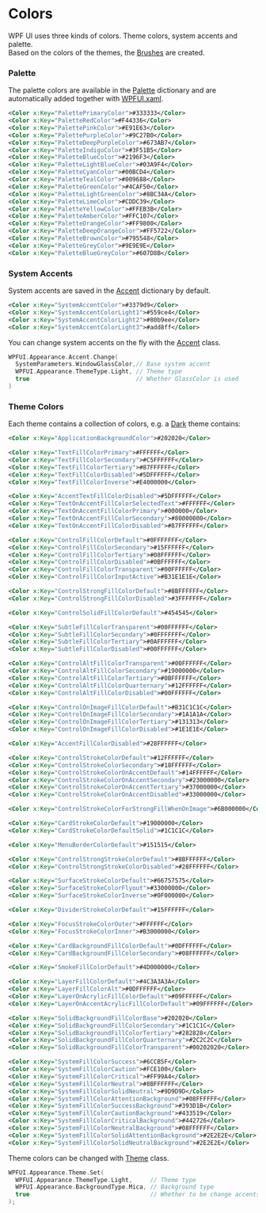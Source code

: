 # Colors
WPF UI uses three kinds of colors. Theme colors, system accents and palette.  
Based on the colors of the themes, the [Brushes](https://github.com/lepoco/wpfui/blob/main/WPFUI/Styles/Assets/Brushes.xaml) are created.

### Palette
The palette colors are available in the [Palette](https://github.com/lepoco/wpfui/blob/main/WPFUI/Styles/Assets/Palette.xaml) dictionary and are automatically added together with [WPFUI.xaml](https://github.com/lepoco/wpfui/blob/main/WPFUI/Styles/WPFUI.xaml).
```xml
<Color x:Key="PalettePrimaryColor">#333333</Color>
<Color x:Key="PaletteRedColor">#F44336</Color>
<Color x:Key="PalettePinkColor">#E91E63</Color>
<Color x:Key="PalettePurpleColor">#9C27B0</Color>
<Color x:Key="PaletteDeepPurpleColor">#673AB7</Color>
<Color x:Key="PaletteIndigoColor">#3F51B5</Color>
<Color x:Key="PaletteBlueColor">#2196F3</Color>
<Color x:Key="PaletteLightBlueColor">#03A9F4</Color>
<Color x:Key="PaletteCyanColor">#00BCD4</Color>
<Color x:Key="PaletteTealColor">#009688</Color>
<Color x:Key="PaletteGreenColor">#4CAF50</Color>
<Color x:Key="PaletteLightGreenColor">#8BC34A</Color>
<Color x:Key="PaletteLimeColor">#CDDC39</Color>
<Color x:Key="PaletteYellowColor">#FFEB3B</Color>
<Color x:Key="PaletteAmberColor">#FFC107</Color>
<Color x:Key="PaletteOrangeColor">#FF9800</Color>
<Color x:Key="PaletteDeepOrangeColor">#FF5722</Color>
<Color x:Key="PaletteBrownColor">#795548</Color>
<Color x:Key="PaletteGreyColor">#9E9E9E</Color>
<Color x:Key="PaletteBlueGreyColor">#607D8B</Color>
```

### System Accents
System accents are saved in the [Accent](https://github.com/lepoco/wpfui/blob/main/WPFUI/Styles/Assets/Accent.xaml) dictionary by default.
```xml
<Color x:Key="SystemAccentColor">#3379d9</Color>
<Color x:Key="SystemAccentColorLight1">#559ce4</Color>
<Color x:Key="SystemAccentColorLight2">#80b9ee</Color>
<Color x:Key="SystemAccentColorLight3">#add8ff</Color>
```

You can change system accents on the fly with the [Accent](https://github.com/lepoco/wpfui/blob/main/WPFUI/Appearance/Accent.cs) class.
```cpp
WPFUI.Appearance.Accent.Change(
  SystemParameters.WindowGlassColor,// Base system accent
  WPFUI.Appearance.ThemeType.Light, // Theme type
  true                              // Whether GlassColor is used
)
```

### Theme Colors
Each theme contains a collection of colors, e.g. a [Dark](https://github.com/lepoco/wpfui/blob/main/WPFUI/Styles/Theme/Dark.xaml) theme contains:
```xml
<Color x:Key="ApplicationBackgroundColor">#202020</Color>

<Color x:Key="TextFillColorPrimary">#FFFFFF</Color>
<Color x:Key="TextFillColorSecondary">#C5FFFFFF</Color>
<Color x:Key="TextFillColorTertiary">#87FFFFFF</Color>
<Color x:Key="TextFillColorDisabled">#5DFFFFFF</Color>
<Color x:Key="TextFillColorInverse">#E4000000</Color>

<Color x:Key="AccentTextFillColorDisabled">#5DFFFFFF</Color>
<Color x:Key="TextOnAccentFillColorSelectedText">#FFFFFF</Color>
<Color x:Key="TextOnAccentFillColorPrimary">#000000</Color>
<Color x:Key="TextOnAccentFillColorSecondary">#80000000</Color>
<Color x:Key="TextOnAccentFillColorDisabled">#87FFFFFF</Color>

<Color x:Key="ControlFillColorDefault">#0FFFFFFF</Color>
<Color x:Key="ControlFillColorSecondary">#15FFFFFF</Color>
<Color x:Key="ControlFillColorTertiary">#08FFFFFF</Color>
<Color x:Key="ControlFillColorDisabled">#0BFFFFFF</Color>
<Color x:Key="ControlFillColorTransparent">#00FFFFFF</Color>
<Color x:Key="ControlFillColorInputActive">#B31E1E1E</Color>

<Color x:Key="ControlStrongFillColorDefault">#8BFFFFFF</Color>
<Color x:Key="ControlStrongFillColorDisabled">#3FFFFFFF</Color>

<Color x:Key="ControlSolidFillColorDefault">#454545</Color>

<Color x:Key="SubtleFillColorTransparent">#00FFFFFF</Color>
<Color x:Key="SubtleFillColorSecondary">#0FFFFFFF</Color>
<Color x:Key="SubtleFillColorTertiary">#0AFFFFFF</Color>
<Color x:Key="SubtleFillColorDisabled">#00FFFFFF</Color>

<Color x:Key="ControlAltFillColorTransparent">#00FFFFFF</Color>
<Color x:Key="ControlAltFillColorSecondary">#19000000</Color>
<Color x:Key="ControlAltFillColorTertiary">#0BFFFFFF</Color>
<Color x:Key="ControlAltFillColorQuarternary">#12FFFFFF</Color>
<Color x:Key="ControlAltFillColorDisabled">#00FFFFFF</Color>

<Color x:Key="ControlOnImageFillColorDefault">#B31C1C1C</Color>
<Color x:Key="ControlOnImageFillColorSecondary">#1A1A1A</Color>
<Color x:Key="ControlOnImageFillColorTertiary">#131313</Color>
<Color x:Key="ControlOnImageFillColorDisabled">#1E1E1E</Color>

<Color x:Key="AccentFillColorDisabled">#28FFFFFF</Color>

<Color x:Key="ControlStrokeColorDefault">#12FFFFFF</Color>
<Color x:Key="ControlStrokeColorSecondary">#18FFFFFF</Color>
<Color x:Key="ControlStrokeColorOnAccentDefault">#14FFFFFF</Color>
<Color x:Key="ControlStrokeColorOnAccentSecondary">#23000000</Color>
<Color x:Key="ControlStrokeColorOnAccentTertiary">#37000000</Color>
<Color x:Key="ControlStrokeColorOnAccentDisabled">#33000000</Color>

<Color x:Key="ControlStrokeColorForStrongFillWhenOnImage">#6B000000</Color>

<Color x:Key="CardStrokeColorDefault">#19000000</Color>
<Color x:Key="CardStrokeColorDefaultSolid">#1C1C1C</Color>

<Color x:Key="MenuBorderColorDefault">#151515</Color>

<Color x:Key="ControlStrongStrokeColorDefault">#8BFFFFFF</Color>
<Color x:Key="ControlStrongStrokeColorDisabled">#28FFFFFF</Color>

<Color x:Key="SurfaceStrokeColorDefault">#66757575</Color>
<Color x:Key="SurfaceStrokeColorFlyout">#33000000</Color>
<Color x:Key="SurfaceStrokeColorInverse">#0F000000</Color>

<Color x:Key="DividerStrokeColorDefault">#15FFFFFF</Color>

<Color x:Key="FocusStrokeColorOuter">#FFFFFF</Color>
<Color x:Key="FocusStrokeColorInner">#B3000000</Color>

<Color x:Key="CardBackgroundFillColorDefault">#0DFFFFFF</Color>
<Color x:Key="CardBackgroundFillColorSecondary">#08FFFFFF</Color>

<Color x:Key="SmokeFillColorDefault">#4D000000</Color>

<Color x:Key="LayerFillColorDefault">#4C3A3A3A</Color>
<Color x:Key="LayerFillColorAlt">#0DFFFFFF</Color>
<Color x:Key="LayerOnAcrylicFillColorDefault">#09FFFFFF</Color>
<Color x:Key="LayerOnAccentAcrylicFillColorDefault">#09FFFFFF</Color>

<Color x:Key="SolidBackgroundFillColorBase">#202020</Color>
<Color x:Key="SolidBackgroundFillColorSecondary">#1C1C1C</Color>
<Color x:Key="SolidBackgroundFillColorTertiary">#282828</Color>
<Color x:Key="SolidBackgroundFillColorQuarternary">#2C2C2C</Color>
<Color x:Key="SolidBackgroundFillColorTransparent">#00202020</Color>

<Color x:Key="SystemFillColorSuccess">#6CCB5F</Color>
<Color x:Key="SystemFillColorCaution">#FCE100</Color>
<Color x:Key="SystemFillColorCritical">#FF99A4</Color>
<Color x:Key="SystemFillColorNeutral">#8BFFFFFF</Color>
<Color x:Key="SystemFillColorSolidNeutral">#9D9D9D</Color>
<Color x:Key="SystemFillColorAttentionBackground">#08FFFFFF</Color>
<Color x:Key="SystemFillColorSuccessBackground">#393D1B</Color>
<Color x:Key="SystemFillColorCautionBackground">#433519</Color>
<Color x:Key="SystemFillColorCriticalBackground">#442726</Color>
<Color x:Key="SystemFillColorNeutralBackground">#08FFFFFF</Color>
<Color x:Key="SystemFillColorSolidAttentionBackground">#2E2E2E</Color>
<Color x:Key="SystemFillColorSolidNeutralBackground">#2E2E2E</Color>
```

Theme colors can be changed with [Theme](https://github.com/lepoco/wpfui/blob/main/WPFUI/Appearance/Theme.cs) class.
```cpp
WPFUI.Appearance.Theme.Set(
  WPFUI.Appearance.ThemeType.Light,     // Theme type
  WPFUI.Appearance.BackgroundType.Mica, // Background type
  true                                  // Whether to be change accents automatically
);
```